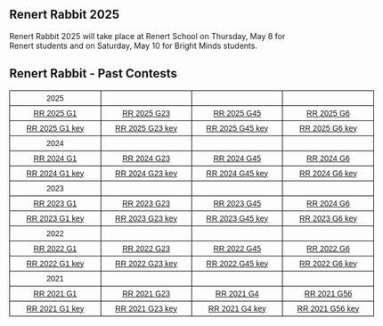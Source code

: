
  <h2> Renert Rabbit 2025 </h2>

Renert Rabbit 2025 will take place at Renert School on Thursday, May 8 for Renert students and on Saturday, May 10 for Bright Minds students.

<!--
To Access your answers in the bubble sheet from Renert Rabbit 2025
* Go to the student portal: <a href="http://www.zipgrade.com/student/" target="_blank" rel="noopener noreferrer">http://www.ZipGrade.com/student/</a>. Select the LEFT side (Login to Student Portal)
* ZipGrade Student ID is a 5 digits number
* Bright Minds student, this is your ID that you find at the portal (starting with 5)
* Renert School student, this is your cafe number (starting with 3) <br>
* Student Access Code: unique just for the Renert Rabbit results
* <b>Bright Minds Access Code <a href="https://renertmath.github.io/RR BM ACEESS code.pdf" target="_blank" rel="noopener noreferrer" style="font-weight:bold;color:#FE0000">HERE</a></b>.
* <b>Renert School Access Code <a href="https://renertmath.github.io/RR RS ACEESS code.pdf" target="_blank" rel="noopener noreferrer" style="font-weight:bold;color:#FE0000">HERE</a></b>.
<img src="https://renertmath.github.io/Student%20POrtal%201.png" width="80%" height="80%">

* Do not share your credentials with other students.
* Click on the link at the Student Portal. 

<img src="https://renertmath.github.io/Student POrtal 2.png" width="100%" height="100%">
<br>
<br>
-->

<h2> Renert Rabbit - Past Contests </h2>

<style type="text/css">
.tg  {border-collapse:collapse;border-spacing:0;}
.tg td{border-color:black;border-style:solid;border-width:1px;font-family:Arial, sans-serif;font-size:14px;
  overflow:hidden;padding:5px 5px;word-break:normal;}
.tg th{border-color:black;border-style:solid;border-width:1px;font-family:Arial, sans-serif;font-size:14px;
  font-weight:normal;overflow:hidden;padding:5px 5px;word-break:normal;}
.tg .tg-si6s{background-color:#ffffff;border-color:#656565;color:#606C71;font-weight:bold;text-align:center;vertical-align:top}
.tg .tg-nx2e{background-color:#FFF;border-color:inherit;color:#606C71;text-align:center;vertical-align:top}
.tg .tg-2go3{background-color:#FFF;color:#606C71;text-align:center;vertical-align:top}
.tg .tg-baqh{text-align:center;vertical-align:top}
.tg .tg-c3ow{border-color:inherit;text-align:center;vertical-align:top}
.tg .tg-kioz{background-color:#ffffff;border-color:#656565;color:#606C71;text-align:center;vertical-align:top}
.tg .tg-m6gg{background-color:#FFF;border-color:#656565;color:#606C71;font-weight:bold;text-align:center;vertical-align:top}
</style>
<table class="tg" style="undefined;table-layout: fixed; width: 655px">
<colgroup>
<col style="width: 183.333333px">
<col style="width: 183.333333px">
<col style="width: 183.333333px">
<col style="width: 183.333333px">
</colgroup>

   <tr>
    <th class="tg-baqh">2025</th>
    <th class="tg-baqh"></th>
    <th class="tg-baqh"></th>
    <th class="tg-baqh"></th>
  </tr>

<tbody>
  <tr>
    <td class="tg-baqh"><a href="https://renertmath.github.io/renertrabbit/2024RenertRabbitG1.pdf" target="_blank" rel="noopener noreferrer">RR 2025 G1</a></td>
    <td class="tg-baqh"><a href="https://renertmath.github.io/renertrabbit/2024RenertRabbitG23.pdf" target="_blank" rel="noopener noreferrer">RR 2025 G23</a></td>
    <td class="tg-baqh"><a href="https://renertmath.github.io/renertrabbit/2024RenertRabbitG45.pdf" target="_blank" rel="noopener noreferrer">RR 2025 G45</a></td>
    <td class="tg-baqh"><a href="https://renertmath.github.io/renertrabbit/2024RenertRabbitG6.pdf" target="_blank" rel="noopener noreferrer">RR 2025 G6</a></td>
  </tr>
  <tr>
    <td class="tg-baqh"><a href="https://renertmath.github.io/renertrabbit/2025RenertRabbitG1sol.pdf" target="_blank" rel="noopener noreferrer">RR 2025 G1 key</a></td>
    <td class="tg-baqh"><a href="https://renertmath.github.io/renertrabbit/2025RenertRabbitG23sol.pdf" target="_blank" rel="noopener noreferrer">RR 2025 G23 key</a></td>
    <td class="tg-baqh"><a href="https://renertmath.github.io/renertrabbit/2025RenertRabbitG45sol.pdf" target="_blank" rel="noopener noreferrer">RR 2025 G45 key</a></td>
    <td class="tg-baqh"><a href="https://renertmath.github.io/renertrabbit/2025RenertRabbitG6sol.pdf" target="_blank" rel="noopener noreferrer">RR 2025 G6 key</a></td>
  </tr>
  <tr>
    <th class="tg-baqh">2024</th>
    <th class="tg-baqh"></th>
    <th class="tg-baqh"></th>
    <th class="tg-baqh"></th>
  </tr>
</thead>
<tbody>
  <tr>
    <td class="tg-baqh"><a href="https://renertmath.github.io/renertrabbit/2024RenertRabbitG1.pdf" target="_blank" rel="noopener noreferrer">RR 2024 G1</a></td>
    <td class="tg-baqh"><a href="https://renertmath.github.io/renertrabbit/2024RenertRabbitG23.pdf" target="_blank" rel="noopener noreferrer">RR 2024 G23</a></td>
    <td class="tg-baqh"><a href="https://renertmath.github.io/renertrabbit/2024RenertRabbitG45.pdf" target="_blank" rel="noopener noreferrer">RR 2024 G45</a></td>
    <td class="tg-baqh"><a href="https://renertmath.github.io/renertrabbit/2024RenertRabbitG6.pdf" target="_blank" rel="noopener noreferrer">RR 2024 G6</a></td>
  </tr>
  <tr>
    <td class="tg-baqh"><a href="https://renertmath.github.io/renertrabbit/2024RenertRabbitG1sol.pdf" target="_blank" rel="noopener noreferrer">RR 2024 G1 key</a></td>
    <td class="tg-baqh"><a href="https://renertmath.github.io/renertrabbit/2024RenertRabbitG23sol.pdf" target="_blank" rel="noopener noreferrer">RR 2024 G23 key</a></td>
    <td class="tg-baqh"><a href="https://renertmath.github.io/renertrabbit/2024RenertRabbitG45sol.pdf" target="_blank" rel="noopener noreferrer">RR 2024 G45 key</a></td>
    <td class="tg-baqh"><a href="https://renertmath.github.io/renertrabbit/2024RenertRabbitG6sol.pdf" target="_blank" rel="noopener noreferrer">RR 2024 G6 key</a></td>
  </tr>
  <tr>
   <th class="tg-baqh">2023</th>
    <td class="tg-baqh"></td>
    <td class="tg-baqh"></td>
    <td class="tg-baqh"></td>
  </tr>
  <tr>
    <td class="tg-baqh"><a href="https://renertmath.github.io/renertrabbit/2023%20Renert%20Rabbit%20Gr1.pdf" target="_blank" rel="noopener noreferrer">RR 2023 G1</a></td>
    <td class="tg-baqh"><a href="https://renertmath.github.io/renertrabbit/2023%20Renert%20Rabbit%20Gr2-3.pdf" target="_blank" rel="noopener noreferrer">RR 2023 G23</a></td>
    <td class="tg-baqh"><a href="https://renertmath.github.io/renertrabbit/2023 Renert Rabbit Gr4-5.pdf" target="_blank" rel="noopener noreferrer">RR 2023 G45</a></td>
    <td class="tg-baqh"><a href="https://renertmath.github.io/renertrabbit/2023 Renert Rabbit Gr6.pdf" target="_blank" rel="noopener noreferrer">RR 2024 G6</a></td>
  </tr>
  <tr>
    <td class="tg-baqh"><a href="https://renertmath.github.io/renertrabbit/2023%20Renert%20Rabbit%20Gr1%20SOLUTIONS.pdf" target="_blank" rel="noopener noreferrer">RR 2023 G1 key</a></td>
    <td class="tg-baqh"><a href="https://renertmath.github.io/renertrabbit/2023%20Renert%20Rabbit%20Gr2-3%20SOLUTIONS.pdf" target="_blank" rel="noopener noreferrer">RR 2023 G23 key</a></td>
    <td class="tg-baqh"><a href="https://renertmath.github.io/renertrabbit/2023%20Renert%20Rabbit%20Gr4-5%20SOLUTIONS.pdf" target="_blank" rel="noopener noreferrer">RR 2023 G45 key</a></td>
    <td class="tg-baqh"><a href="https://renertmath.github.io/renertrabbit/2023%20Renert%20Rabbit%20Gr6%20SOLUTIONS.pdf" target="_blank" rel="noopener noreferrer">RR 2023 G6 key</a></td>
  </tr>
  <tr><th class="tg-baqh">2022</th>
    <td class="tg-baqh"></td>
    <td class="tg-baqh"></td>
    <td class="tg-baqh"></td>
  </tr>
  <tr>
    <td class="tg-baqh"><a href="https://renertmath.github.io/renertrabbit/2022RenertRabbit_Gr1.pdf" target="_blank" rel="noopener noreferrer">RR 2022 G1</a></td>
    <td class="tg-baqh"><a href="https://renertmath.github.io/renertrabbit/2022RenertRabbit_Gr2-3_revised.pdf" target="_blank" rel="noopener noreferrer">RR 2022 G23</a></td>
    <td class="tg-baqh"><a href="https://renertmath.github.io/renertrabbit/2022RenertRabbit_Gr4-5.pdf" target="_blank" rel="noopener noreferrer">RR 2022 G45</a></td>
    <td class="tg-baqh"><a href="https://renertmath.github.io/renertrabbit/2022RenertRabbit_Gr6_revised.pdf" target="_blank" rel="noopener noreferrer">RR 2022 G6</a></td>
  </tr>
  <tr>
    <td class="tg-baqh"><a href="https://renertmath.github.io/renertrabbit/2022RenertRabbit_Gr1_KEY.pdf" target="_blank" rel="noopener noreferrer">RR 2022 G1 key</a></td>
    <td class="tg-baqh"><a href="https://renertmath.github.io/renertrabbit/2022RenertRabbit_Gr2-3_KEY.pdf" target="_blank" rel="noopener noreferrer">RR 2022 G23 key</a></td>
    <td class="tg-baqh"><a href="https://renertmath.github.io/renertrabbit/2022RenertRabbit_Gr4-5_KEY.pdf" target="_blank" rel="noopener noreferrer">RR 2022 G45 key</a></td>
    <td class="tg-baqh"><a href="https://renertmath.github.io/renertrabbit/2022RenertRabbit_Gr6_KEY.pdf" target="_blank" rel="noopener noreferrer">RR 2022 G6 key</a></td>
  </tr>
  <tr>
   <th class="tg-baqh">2021</th>
    <td class="tg-baqh"></td>
    <td class="tg-baqh"></td>
    <td class="tg-baqh"></td>
  </tr>
  <tr>
    <td class="tg-baqh"><a href="https://renertmath.github.io/renertrabbit/2021RenertRabbit_Gr1.pdf" target="_blank" rel="noopener noreferrer">RR 2021 G1</a></td>
    <td class="tg-baqh"><a href="https://renertmath.github.io/renertrabbit/2021RenertRabbit_Gr2-3.pdf" target="_blank" rel="noopener noreferrer">RR 2021 G23</a></td>
    <td class="tg-baqh"><a href="https://renertmath.github.io/renertrabbit/2021RenertRabbit_Gr4.pdf" target="_blank" rel="noopener noreferrer">RR 2021 G4</a></td>
    <td class="tg-baqh"><a href="https://renertmath.github.io/renertrabbit/2021RenertRabbit_Gr5-6.pdf" target="_blank" rel="noopener noreferrer">RR 2021 G56</a></td>
     </tr>
  <tr>
    <td class="tg-baqh"><a href="https://renertmath.github.io/renertrabbit/2021RenertRabbit_Gr1_KEY.pdf" target="_blank" rel="noopener noreferrer">RR 2021 G1 key</a></td>
    <td class="tg-baqh"><a href="https://renertmath.github.io/renertrabbit/2021RenertRabbit_Gr2-3%20KEY.pdf" target="_blank" rel="noopener noreferrer">RR 2021 G23 key</a></td>
    <td class="tg-baqh"><a href="https://renertmath.github.io/renertrabbit/2021RenertRabbit_Gr4_KEY.pdf" target="_blank" rel="noopener noreferrer">RR 2021 G4 key</a></td>
    <td class="tg-baqh"><a href="https://renertmath.github.io/renertrabbit/2021RenertRabbit_Gr5-6_KEY.pdf" target="_blank" rel="noopener noreferrer">RR 2021 G56 key</a></td>
  </tr>
</tbody>
</table>

